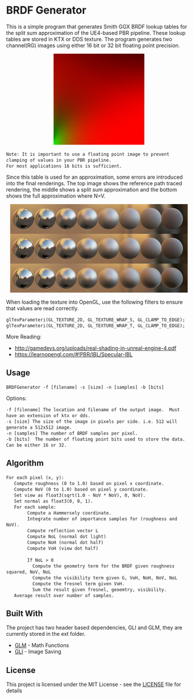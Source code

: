 # BRDF Generator

This is a simple program that generates Smith GGX BRDF lookup tables for the split sum approximation of the UE4-based PBR pipeline. 
These lookup tables are stored in KTX or DDS texture. The program generates two channel(RG) images using either 16 bit or 32 bit floating point precision. 

<p align="center"><img src="BRDF%20LUT.png?raw=true" /></p>

```
Note: It is important to use a floating point image to prevent clamping of values in your PBR pipeline.  
For most applications 16 bits is sufficient.  
```

Since this table is used for an approximation, some errors are introduced into the final renderings. The top image shows the reference path traced rendering, the middle shows a split sum approximation and the bottom shows the full approximation where N=V.  

<p align="center"><img src="BRDF%20Comparison.png?raw=true" /></p> 

When loading the texture into OpenGL, use the following filters to ensure that values are read correctly. 
```
glTexParameteri(GL_TEXTURE_2D, GL_TEXTURE_WRAP_S, GL_CLAMP_TO_EDGE);
glTexParameteri(GL_TEXTURE_2D, GL_TEXTURE_WRAP_T, GL_CLAMP_TO_EDGE);
```

More Reading:

* http://gamedevs.org/uploads/real-shading-in-unreal-engine-4.pdf
* https://learnopengl.com/#!PBR/IBL/Specular-IBL


## Usage

```
BRDFGenerator -f [filename] -s [size] -n [samples] -b [bits]
```

Options:
```
-f [filename] The location and filename of the output image.  Must have an extension of ktx or dds.
-s [size] The size of the image in pixels per side. i.e. 512 will generate a 512x512 image. 
-n [samples] The number of BRDF samples per pixel. 
-b [bits]  The number of floating point bits used to store the data.  Can be either 16 or 32.
```

## Algorithm
```
For each pixel (x, y):
   Compute roughness (0 to 1.0) based on pixel x coordinate.
   Compute NoV (0 to 1.0) based on pixel y coordinate.
   Set view as float3(sqrt(1.0 - NoV * NoV), 0, NoV).
   Set normal as float3(0, 0, 1). 
   For each sample:
        Compute a Hammersely coordinate.
        Integrate number of importance samples for (roughness and NoV).
        Compute reflection vector L
        Compute NoL (normal dot light)
        Compute NoH (normal dot half)
        Compute VoH (view dot half)
        
        If NoL > 0
          Compute the geometry term for the BRDF given roughness squared, NoV, NoL
          Compute the visibility term given G, VoH, NoH, NoV, NoL
          Compute the fresnel term given VoH.
          Sum the result given fresnel, geoemtry, visibility.
   Average result over number of samples.
```

## Built With

The project has two header based dependencies, GLI and GLM, they are currently stored in the ext folder.

* [GLM](https://github.com/g-truc/glm) - Math Functions
* [GLI](https://github.com/g-truc/gli) - Image Saving

## License

This project is licensed under the MIT License - see the [LICENSE](LICENSE) file for details
